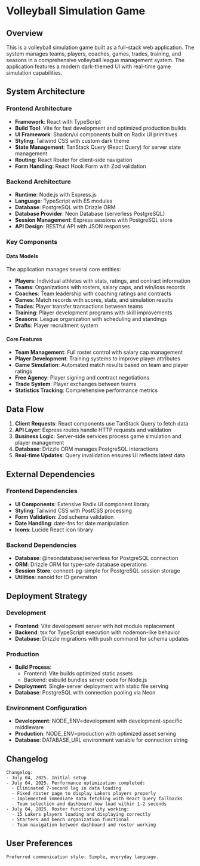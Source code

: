# Volleyball Simulation Game

## Overview

This is a volleyball simulation game built as a full-stack web application. The system manages teams, players, coaches, games, trades, training, and seasons in a comprehensive volleyball league management system. The application features a modern dark-themed UI with real-time game simulation capabilities.

## System Architecture

### Frontend Architecture
- **Framework**: React with TypeScript
- **Build Tool**: Vite for fast development and optimized production builds
- **UI Framework**: Shadcn/ui components built on Radix UI primitives
- **Styling**: Tailwind CSS with custom dark theme
- **State Management**: TanStack Query (React Query) for server state management
- **Routing**: React Router for client-side navigation
- **Form Handling**: React Hook Form with Zod validation

### Backend Architecture
- **Runtime**: Node.js with Express.js
- **Language**: TypeScript with ES modules
- **Database**: PostgreSQL with Drizzle ORM
- **Database Provider**: Neon Database (serverless PostgreSQL)
- **Session Management**: Express sessions with PostgreSQL store
- **API Design**: RESTful API with JSON responses

### Key Components

#### Data Models
The application manages several core entities:
- **Players**: Individual athletes with stats, ratings, and contract information
- **Teams**: Organizations with rosters, salary caps, and win/loss records
- **Coaches**: Team leadership with coaching ratings and contracts
- **Games**: Match records with scores, stats, and simulation results
- **Trades**: Player transfer transactions between teams
- **Training**: Player development programs with skill improvements
- **Seasons**: League organization with scheduling and standings
- **Drafts**: Player recruitment system

#### Core Features
- **Team Management**: Full roster control with salary cap management
- **Player Development**: Training systems to improve player attributes
- **Game Simulation**: Automated match results based on team and player ratings
- **Free Agency**: Player signing and contract negotiations
- **Trade System**: Player exchanges between teams
- **Statistics Tracking**: Comprehensive performance metrics

## Data Flow

1. **Client Requests**: React components use TanStack Query to fetch data
2. **API Layer**: Express routes handle HTTP requests and validation
3. **Business Logic**: Server-side services process game simulation and player management
4. **Database**: Drizzle ORM manages PostgreSQL interactions
5. **Real-time Updates**: Query invalidation ensures UI reflects latest data

## External Dependencies

### Frontend Dependencies
- **UI Components**: Extensive Radix UI component library
- **Styling**: Tailwind CSS with PostCSS processing
- **Form Validation**: Zod schema validation
- **Date Handling**: date-fns for date manipulation
- **Icons**: Lucide React icon library

### Backend Dependencies
- **Database**: @neondatabase/serverless for PostgreSQL connection
- **ORM**: Drizzle ORM for type-safe database operations
- **Session Store**: connect-pg-simple for PostgreSQL session storage
- **Utilities**: nanoid for ID generation

## Deployment Strategy

### Development
- **Frontend**: Vite development server with hot module replacement
- **Backend**: tsx for TypeScript execution with nodemon-like behavior
- **Database**: Drizzle migrations with push command for schema updates

### Production
- **Build Process**: 
  - Frontend: Vite builds optimized static assets
  - Backend: esbuild bundles server code for Node.js
- **Deployment**: Single-server deployment with static file serving
- **Database**: PostgreSQL with connection pooling via Neon

### Environment Configuration
- **Development**: NODE_ENV=development with development-specific middleware
- **Production**: NODE_ENV=production with optimized asset serving
- **Database**: DATABASE_URL environment variable for connection string

## Changelog

```
Changelog:
- July 04, 2025. Initial setup
- July 04, 2025. Performance optimization completed:
  - Eliminated 7-second lag in data loading
  - Fixed roster page to display Lakers players properly
  - Implemented immediate data fetching with React Query fallbacks
  - Team selection and dashboard now load within 1-2 seconds
- July 04, 2025. Roster functionality working:
  - 15 Lakers players loading and displaying correctly
  - Starters and bench organization functional
  - Team navigation between dashboard and roster working
```

## User Preferences

```
Preferred communication style: Simple, everyday language.
```